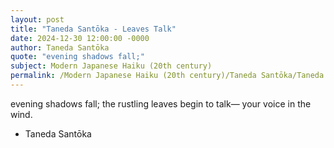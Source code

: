 ```yaml
---
layout: post
title: "Taneda Santōka - Leaves Talk"
date: 2024-12-30 12:00:00 -0000
author: Taneda Santōka
quote: "evening shadows fall;"
subject: Modern Japanese Haiku (20th century)
permalink: /Modern Japanese Haiku (20th century)/Taneda Santōka/Taneda Santōka - Leaves Talk
---
```


evening shadows fall;
the rustling leaves begin to talk—
your voice in the wind.

- Taneda Santōka
